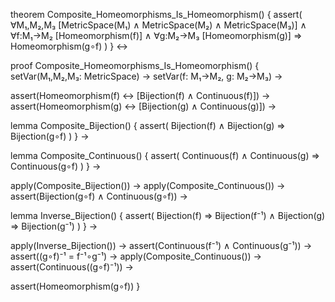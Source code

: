 theorem Composite_Homeomorphisms_Is_Homeomorphism() {
  assert(
    ∀M₁,M₂,M₃ [MetricSpace(M₁) ∧ MetricSpace(M₂) ∧ MetricSpace(M₃)] ∧
    ∀f:M₁→M₂ [Homeomorphism(f)] ∧
    ∀g:M₂→M₃ [Homeomorphism(g)] ⇒
    Homeomorphism(g∘f)
  )
} ↔

proof Composite_Homeomorphisms_Is_Homeomorphism() {
  setVar(M₁,M₂,M₃: MetricSpace) →
  setVar(f: M₁→M₂, g: M₂→M₃) →
  
  assert(Homeomorphism(f) ↔ [Bijection(f) ∧ Continuous(f)]) →
  assert(Homeomorphism(g) ↔ [Bijection(g) ∧ Continuous(g)]) →
  
  lemma Composite_Bijection() {
    assert(
      Bijection(f) ∧ Bijection(g) ⇒ Bijection(g∘f)
    )
  } →
  
  lemma Composite_Continuous() {
    assert(
      Continuous(f) ∧ Continuous(g) ⇒ Continuous(g∘f)
    )
  } →
  
  apply(Composite_Bijection()) →
  apply(Composite_Continuous()) →
  assert(Bijection(g∘f) ∧ Continuous(g∘f)) →
  
  lemma Inverse_Bijection() {
    assert(
      Bijection(f) ⇒ Bijection(f⁻¹) ∧
      Bijection(g) ⇒ Bijection(g⁻¹)
    )
  } →
  
  apply(Inverse_Bijection()) →
  assert(Continuous(f⁻¹) ∧ Continuous(g⁻¹)) →
  assert((g∘f)⁻¹ = f⁻¹∘g⁻¹) →
  apply(Composite_Continuous()) →
  assert(Continuous((g∘f)⁻¹)) →
  
  assert(Homeomorphism(g∘f))
}
